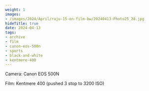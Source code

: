 ```yaml
---
weight: 1
images:
- /images/2024/April/raju-15-on-film-bw/20240413-Photo25_28.jpg
hideTitle: true
date: 2024-04-13
tags:
- archive
- film
- canon-eos-500n
- sports
- black-and-white
- kentmere-400
---
```


Camera: Canon EOS 500N

Film: Kentmere 400 (pushed 3 stop to 3200 ISO)
